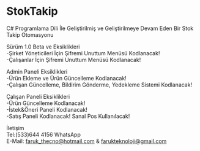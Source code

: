 # StokTakip
C# Programlama Dili İle Geliştirilmiş ve Geliştirilmeye Devam Eden Bir Stok Takip Otomasyonu

Sürüm 1.0 Beta ve Eksiklikleri</br>
-Şirket Yöneticileri İçin Şifremi Unuttum Menüsü Kodlanacak!</br>
-Çalışanlar İçin Şifremi Unuttum Menüsü Kodlanacak!</br>

Admin Paneli Eksiklikleri</br>
-Ürün Ekleme ve Ürün Güncelleme Kodlanacak!</br>
-Çalışan Güncelleme, Bildirim Gönderme, Yedekleme Sistemi Kodlanacak!</br>

Çalışan Paneli Eksiklikleri</br>
-Ürün Güncelleme Kodlanacak!</br>
-İstek&Öneri Paneli Kodlanacak!</br>
-Satış Paneli Kodlanacak! Sanal Pos Kullanılacak!</br>

İletişim</br>
Tel:(533)644 4156 WhatsApp</br>
E-Mail: faruk_thecno@hotmail.com & farukteknoloji@gmail.com</br>
